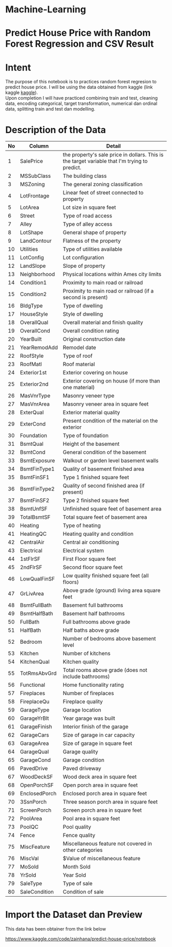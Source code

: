 # Machine-Learning

# Predict House Price with Random Forest Regression and CSV Result

# Intent
The purpose of this notebook is to practices random forest regresion to predict house price. I will be using the data obtained from kaggle (link kaggle <a href="https://www.kaggle.com/competitions/house-prices-advanced-regression-techniques/data" target ="_blank">kaggle</a>). <br>
Upon completion I will have practiced combining train and test, cleaning data, encoding categorical, target transformation, numerical dan ordinal data, splitting train and test dan modelling.



# Description of the Data
|No | Column |   Detail|
|---|---|---|
| 1  |SalePrice   | the property's sale price in dollars. This is the target variable that I'm trying to predict.  |
|2   | MSSubClass  | The building class  |
| 3  | MSZoning  | The general zoning classification  |
|  4 | LotFrontage  | Linear feet of street connected to property  |
| 5  | LotArea  | Lot size in square feet  |
|  6 | Street  | Type of road access  |
|  7 |  Alley | Type of alley access  |
| 8  | LotShape  | General shape of property  |
| 9  |  LandContour | Flatness of the property  |
| 10  |  Utilities | Type of utilities available  |
| 11 | LotConfig  |  Lot configuration |
|  12 | LandSlope  |  Slope of property |
|  13 |  Neighborhood |  Physical locations within Ames city limits |
| 14  | Condition1   |  Proximity to main road or railroad |
| 15 |  Condition2  | Proximity to main road or railroad (if a second is present)  |
|  16 | BldgType   | Type of dwelling  |
| 17  | HouseStyle   | Style of dwelling  |
| 18  |  OverallQual  | Overall material and finish quality  |
| 19  | OverallCond   | Overall condition rating  |
| 20 |  YearBuilt  | Original construction date  |
| 21  | YearRemodAdd  | Remodel date  |
| 22  | RoofStyle   |Type of roof   |
|  23 |RoofMatl  | Roof material   |
| 24  | Exterior1st   | Exterior covering on house  |
| 25 | Exterior2nd  | Exterior covering on house (if more than one material)   |
| 26  |  MasVnrType  | Masonry veneer type  |
| 27  | MasVnrArea   | Masonry veneer area in square feet  |
| 28  | ExterQual   | Exterior material quality  |
|29   | ExterCond   | Present condition of the material on the exterior  |
|30  |  Foundation  | Type of foundation   |
| 31  |  BsmtQual  | Height of the basement   |
| 32  | BsmtCond   | General condition of the basement  |
|33   | BsmtExposure   | Walkout or garden level basement walls  |
| 34 |  BsmtFinType1  | Quality of basement finished area  |
|  35 | BsmtFinSF1   | Type 1 finished square feet  |
| 36 | BsmtFinType2   | Quality of second finished area (if present)  |
| 37  | BsmtFinSF2 | Type 2 finished square feet  |
| 38  | BsmtUnfSF  | Unfinished square feet of basement area  |
| 39 | TotalBsmtSF  | Total square feet of basement area  |
| 40  | Heating  | Type of heating  |
| 41  | HeatingQC  | Heating quality and condition  |
|  42 |CentralAir  | Central air conditioning  |
| 43 |  Electrical  | Electrical system  |
| 44 |1stFlrSF  | First Floor square feet  |
| 45  | 2ndFlrSF   | Second floor square feet  |
| 46  |LowQualFinSF  |Low quality finished square feet (all floors)   |
| 47  | GrLivArea  | Above grade (ground) living area square feet  |
|48  | BsmtFullBath  | Basement full bathrooms  |
|49  | BsmtHalfBath  | Basement half bathrooms  |
| 50  | FullBath  | Full bathrooms above grade   |
| 51  | HalfBath  | Half baths above grade  |
|52  |Bedroom  | Number of bedrooms above basement level  |
|53  |Kitchen   | Number of kitchens  |
|54  | KitchenQual  | Kitchen quality  |
| 55  |TotRmsAbvGrd   | Total rooms above grade (does not include bathrooms)  |
| 56  | Functional  | Home functionality rating  |
|57  | Fireplaces | Number of fireplaces  |
|58  |FireplaceQu  | Fireplace quality   |
|59  | GarageType  | Garage location  |
| 60  | GarageYrBlt  | Year garage was built  |
| 61  | GarageFinish  | Interior finish of the garage  |
|62  |GarageCars | Size of garage in car capacity   |
|63  | GarageArea  | Size of garage in square feet  |
|64  | GarageQual | Garage quality   |
| 65  | GarageCond  |  Garage condition |
| 66  | PavedDrive | Paved driveway   |
|67 |WoodDeckSF  | Wood deck area in square feet  |
|68  | OpenPorchSF  | Open porch area in square feet  |
|69  | EnclosedPorch  |Enclosed porch area in square feet   |
| 70  | 3SsnPorch  | Three season porch area in square feet  |
| 71  | ScreenPorch  | Screen porch area in square feet  |
|72  |PoolArea  | Pool area in square feet   |
|73  | PoolQC  | Pool quality  |
|74  | Fence  | Fence quality  |
|75  |MiscFeature   | Miscellaneous feature not covered in other categories  |
|76  | MiscVal  | $Value of miscellaneous feature   |
|77  | MoSold | Month Sold  |
|78  | YrSold |  Year Sold  |
|79  |SaleType  | Type of sale   |
|80  |  SaleCondition |  Condition of sale   |

# Import the Dataset dan Preview

This data has been obtainer from the link below

<a href="https://www.kaggle.com/code/zainhana/predict-house-price/notebook" target= "_blank">https://www.kaggle.com/code/zainhana/predict-house-price/notebook</a>


